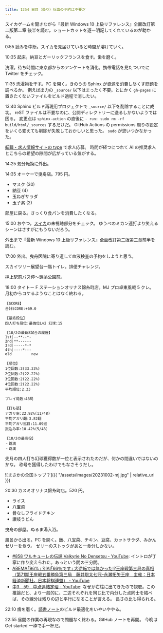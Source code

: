 ```yaml
---
title: 1254 日目（曇り）採血の予約は不要だ
---
```


スイカゲームを聞きながら『最新 Windows 10 上級リファレンス』全面改訂第二版第二章
後半を読む。ショートカットを逐一明記してくれているのが助かる。

0:55 読みを中断。スイカを見届けていると時間が溶けていく。

10:35 起床。納豆とガーリックフランスを食す。歯を磨く。

洗濯。待ち時間に東京都からのアンケートを消化。携帯電話を見たついでに
Twitter をチェック。

11:35 洗濯物を干す。PC を開く。きのうの Sphinx が資源を消費し尽くす問題を調べるか。
例えば出力の `_source/` 以下はまったく不要。とにかく
`gh-pages` に置きたくないファイルをビルド過程で消したい。

13:40 Sphinx ビルド再現用プロジェクトで `_source/` 以下を削除することに成功。
reST ファイルは不要なのに、公開ディレクトリーに送るしかないようでは困る。
変更点は `sphinx-action` の直後に `- run: sudo rm -rf build/html/_sources` するだけだ。
GitHub Actions の permissions 周りの設定をいくら変えても削除が失敗しておかしいと思った。
`sudo` が思いつかなかった。

[転職・求人情報サイトの type](https://type.jp/) で求人応募。
時間が経つにつれて AI の推奨求人とこちらの希望の隙間が広がっている気がする。

14:25 気分転換に外出。

14:35 オーケーで曳舟店。795 円。

* マスク (30)
* 納豆 (4)
* 玉ねぎサラダ
* 玉子粥 (2)

部屋に戻る。さっくり食パンを消費したくなる。

15:00 おやつ。[スイカ](https://www.youtube.com/watch?v=4WxfhMMnvwU)の未視聴部分をチェック。
ゆうべのミカン連打より笑えるシーンはさすがにもうないだろう。

外出まで『最新 Windows 10 上級リファレンス』全面改訂第二版第三章前半を読む。

17:00 外出。曳舟医院に寄り道して血液検査の予約をしようと思う。

スカイツリー展望台一階トイレ。排便チャレンジ。

押上駅前バス停～錦糸公園前。

18:00 タイトー F ステーションオリナス錦糸町店。MJ プロ卓東風戦 5 クレ。
月初からコケるようなことはなく終わる。

```text
【SCORE】
合計SCORE:+69.0

【最終段位】
四人打ち段位:最強位Lv2 幻球:15

【10/2の最新8試合の履歴】
1st|--**--*-
2nd|**------
3rd|-----*-*
4th|----*---
old         new

【順位】
1位回数:3(33.33%)
2位回数:2(22.22%)
3位回数:2(22.22%)
4位回数:2(22.22%)
平均順位:2.33

プレイ局数:48局

【打ち筋】
アガリ率:22.92%(11/48)
平均アガリ翻:3.82翻
平均アガリ巡目:11.09巡
振込み率:10.42%(5/48)

【10/2の最高役】
・跳満
・跳満
```

先月の四人打ち幻球獲得数が一位と表示されたのだが、何かの間違いではないのかな。
称号を獲得したわけでもなさそうだし。

![まさかの全国トップ？]({{ "/assets/images/20231002-mj.jpg" | relative_url }})

20:30 カスミオリナス錦糸町店。520 円。

* ライス
* 八宝菜
* 骨なしフライドチキン
* 讃岐うどん

曳舟の部屋。ぬるま湯入浴。

風呂から出る。PC を開く。飯、八宝菜、チキン、豆腐、カットサラダ、みかんゼリーを食う。
ゼリーのストックがあと一食分しかない。

* [#858 ワルキューレの伝説 Valkyrie No Densetsu - YouTube](https://www.youtube.com/watch?v=YR7z4Dil3gI):
  イントロが丁寧に作り変えられた。あっという間の三分間。
* [ABEMA｢96%｣ 別AI｢66％です｣ 大逆転では無かった!?王座戦第三局の真相（第71期王座戦五番勝負第三局　藤井聡太七冠ｰ永瀬拓矢王座　主催：日本経済新聞社、日本将棋連盟） - YouTube](https://www.youtube.com/watch?v=K9Btpwdah3k)
* [中3　59　中点連結定理 - YouTube](https://www.youtube.com/watch?v=2tS-HksO0Zg):
  なぜか右柱に出てきたので視聴。この推論だと、より一般的に、二辺それぞれを同じ比で内分した点同士を結べば、その線分は残りの辺と平行になることが言える。
  長さの比も得られる。

22:10 歯を磨く。[読書ノート][note]のビルド最適化をいやいややる。

22:55 昼間の作業の再現なので問題なく終わる。GitHub ノートを再開。
今晩は Get started 一枠で手一杯だ。

[note]: https://showa-yojyo.github.io/notebook/

